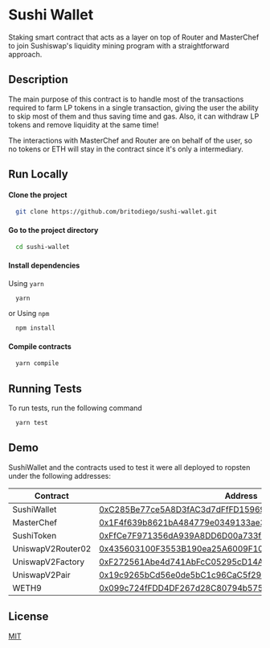 # Sushi Wallet

Staking smart contract that acts as a layer on top of Router and MasterChef to join Sushiswap's liquidity mining program with a straightforward approach.

## Description

The main purpose of this contract is to handle most of the transactions required to farm LP tokens in a single transaction, giving the user the ability to skip most of them and thus saving time and gas. Also, it can withdraw LP tokens and remove liquidity at the same time!

The interactions with MasterChef and Router are on behalf of the user, so no tokens or ETH will stay in the contract since it's only a intermediary.

## Run Locally

#### Clone the project

```bash
  git clone https://github.com/britodiego/sushi-wallet.git
```

#### Go to the project directory

```bash
  cd sushi-wallet
```

#### Install dependencies

Using `yarn`

```bash
  yarn
```

or Using `npm`

```bash
  npm install
```

#### Compile contracts

```bash
  yarn compile
```

## Running Tests

To run tests, run the following command

```bash
  yarn test
```

## Demo

SushiWallet and the contracts used to test it were all deployed to ropsten under the following addresses:

| Contract          | Address                                                                                                                                          |
| ----------------- | ------------------------------------------------------------------------------------------------------------------------------------------------ |
| SushiWallet       | [0xC285Be77ce5A8D3fAC3d7dFfFD15969Cdb3F5781](https://ropsten.etherscan.io/address/0xC285Be77ce5A8D3fAC3d7dFfFD15969Cdb3F5781){:target="\_blank"} |
| MasterChef        | [0x1F4f639b8621bA484779e0349133ae38D9B3FE75](https://ropsten.etherscan.io/address/0x1F4f639b8621bA484779e0349133ae38D9B3FE75){:target="\_blank"} |
| SushiToken        | [0xFfCe7F971356dA939A8DD6D00a733fE210a3Eae4](https://ropsten.etherscan.io/token/0xFfCe7F971356dA939A8DD6D00a733fE210a3Eae4){:target="\_blank"}   |
| UniswapV2Router02 | [0x435603100F3553B190ea25A6009F10E858B880F5](https://ropsten.etherscan.io/address/0x435603100F3553B190ea25A6009F10E858B880F5){:target="\_blank"} |
| UniswapV2Factory  | [0xF272561Abe4d741AbFcC05295cD14A705DdF3904](https://ropsten.etherscan.io/address/0xF272561Abe4d741AbFcC05295cD14A705DdF3904){:target="\_blank"} |
| UniswapV2Pair     | [0x19c9265bCd56e0de5bC1c96CaC5f29F47d77dC37](https://ropsten.etherscan.io/address/0x19c9265bcd56e0de5bc1c96cac5f29f47d77dc37){:target="\_blank"} |
| WETH9             | [0x099c724fFDD4DF267d28C80794b57537dDc974ff](https://ropsten.etherscan.io/token/0x099c724fFDD4DF267d28C80794b57537dDc974ff){:target="\_blank"}   |

## License

[MIT](https://choosealicense.com/licenses/mit/)
